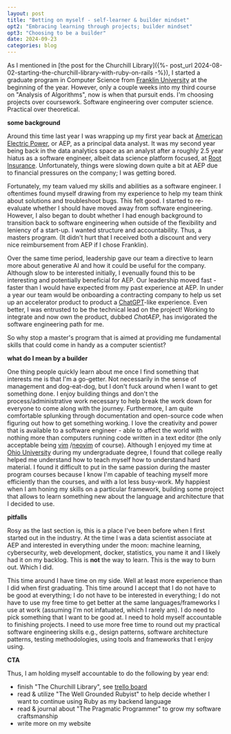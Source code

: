 ```yaml
---
layout: post
title: "Betting on myself - self-learner & builder mindset"
opt2: "Embracing learning through projects; builder mindset"
opt3: "Choosing to be a builder"
date: 2024-09-23
categories: blog
---
```



As I mentioned in
[the post for the Churchill Library]({%- post_url 2024-08-02-starting-the-churchill-library-with-ruby-on-rails -%}),
I started a graduate program in Computer Science from
[Franklin University](https://cs.franklin.edu/program.php?id=mscs)
at the beginning of the year.
However, only a couple weeks into my third course on "Analysis of Algorithms", now is when that pursuit ends.
I'm choosing projects over coursework. Software engineering over computer science. Practical over theoretical.

**some background**

Around this time last year I was wrapping up my first year back at
[American Electric Power](https://www.aep.com/), or AEP,
as a principal data analyst.
It was my second year being back in the data analytics space as an analyst after a roughly 2.5 year hiatus as a software engineer,
albeit data science platform focused, at
[Root Insurance](https://www.joinroot.com/).
Unfortunately, things were slowing down quite a bit at AEP due to financial pressures on the company;
I was getting bored.

Fortunately, my team valued my skills and abilities as a software engineer.
I oftentimes found myself drawing from my experience to help my team think about solutions and troubleshoot bugs.
This felt good.
I started to re-evaluate whether I should have moved away from software engineering.
However, I also began to doubt whether I had enough background to transition back to software engineering when outside of the flexibility and leniency of a start-up.
I wanted structure and accountability.
Thus, a masters program.
(It didn't hurt that I received both a discount and very nice reimbursement from AEP if I chose Franklin).

Over the same time period, leadership gave our team a directive to learn more about generative AI and how it could be useful for the company.
Although slow to be interested initially, I evenually found this to be interesting and potentially beneficial for AEP.
Our leadership moved fast - faster than I would have expected from my past experience at AEP.
In under a year our team would be onboarding a contracting company to help us set up an accelerator product to product a
[ChatGPT](https://chatgpt.com/)-like experience.
Even better, I was entrusted to be the technical lead on the project!
Working to integrate and now own the product, dubbed *ChatAEP*, has invigorated the software engineering path for me.

So why stop a master's program that is aimed at providing me fundamental skills that could come in handy as a computer scientist?

**what do I mean by a builder**

One thing people quickly learn about me once I find something that interests me is that I'm a go-getter.
Not necessarily in the sense of management and dog-eat-dog, but I don't fuck around when I want to get something done.
I enjoy building things and don't the process/administrative work necessary to help break the work down for everyone to come along with the journey.
Furthermore, I am quite comfortable splunking through documentation and open-source code when figuring out how to get something working.
I love the creativity and power that is available to a software engineer -
able to affect the world with nothing more than computers running code written in a text editor (the only acceptable being
[vim](https://www.vim.org/)
/[neovim](https://neovim.io/)
of course).
Although I enjoyed my time at
[Ohio University](https://www.ohio.edu/)
during my undergraduate degree, I found that college really helped me understand how to teach myself how to understand hard material.
I found it difficult to put in the same passion during the master program courses because I know I'm capable of teaching myself more efficiently than the courses,
and with a lot less busy-work.
My happiest when I am honing my skills on a particular framework, building some project that allows to learn something new about the language and architecture that I decided to use.

**pitfalls**

Rosy as the last section is, this is a place I've been before when I first started out in the industry.
At the time I was a data scientist associate at AEP and interested in everything under the moon: machine learning, cybersecurity, web development, docker, statistics, you name it and I likely had it on my backlog.
This is **not** the way to learn. This is the way to burn out. Which I did.

This time around I have time on my side.
Well at least more experience than I did when first graduating.
This time around I accept that I do not have to be good at everything; I do not have to be interested in everything; I do not have to use my free time to get better at the same languages/frameworks I use at work (assuming I'm not infatuated, which I rarely am).
I do need to pick something that I want to be good at. I need to hold myself accountable to finishing projects. I need to use more free time to round out my practical software engineering skills e.g., design patterns, software architecture patterns, testing methodologies, using tools and frameworks that I enjoy using.

**CTA**

Thus, I am holding myself accountable to do the following by year end:
- finish "The Churchill Library", see [trello board](https://trello.com/b/x4d32jKo/the-churchill-library)
- read & utilize "The Well Grounded Rubyist" to help decide whether I want to continue using Ruby as my backend language
- read & journal about "The Pragmatic Programmer" to grow my software craftsmanship
- write more on my website
